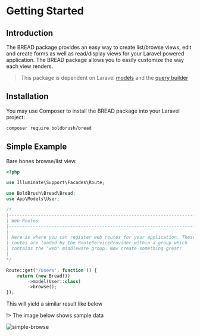 # Getting Started

## Introduction

The BREAD package provides an easy way to create list/browse views, edit and create forms as well as read/display views for your Laravel powered application. The BREAD package allows you to easily customize the way each view renders.

> This package is dependent on Laravel [models](https://laravel.com/docs/eloquent) and the [query builder](https://laravel.com/docs/queries)

## Installation

You may use Composer to install the BREAD package into your Laravel project:

```bash
composer require boldbrush/bread
```

## Simple Example

Bare bones browse/list view.

```php
<?php

use Illuminate\Support\Facades\Route;

use BoldBrush\Bread\Bread;
use App\Models\User;

/*
|--------------------------------------------------------------------------
| Web Routes
|--------------------------------------------------------------------------
|
| Here is where you can register web routes for your application. These
| routes are loaded by the RouteServiceProvider within a group which
| contains the "web" middleware group. Now create something great!
|
*/

Route::get('/users', function () {
    return (new Bread())
        ->model(User::class)
        ->browse();
});
```

This will yield a similar result like below

!> The image below shows sample data

<p class="in-center">
    <img src="/../../_media/screenshots/simple-browse.png" data-origin="/../../_media/screenshots/simple-browse.png" alt="simple-browse">
</p>
